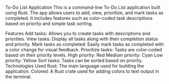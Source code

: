 To-Do List Application
This is a command-line To-Do List application built using Rust. The app allows users to add, view, prioritize, and mark tasks as completed. It includes features such as color-coded task descriptions based on priority and simple task sorting.

Features
Add tasks: Allows you to create tasks with descriptions and priorities.
View tasks: Display all tasks along with their completion status and priority.
Mark tasks as completed: Easily mark tasks as completed with a color change for visual feedback.
Prioritize tasks: Tasks are color-coded based on their priority levels.
High priority: Red
Medium priority: Cyan
Low priority: Yellow
Sort tasks: Tasks can be sorted based on priority.
Technologies Used
Rust: The main language used for building the application.
Colored: A Rust crate used for adding colors to text output in the terminal.
